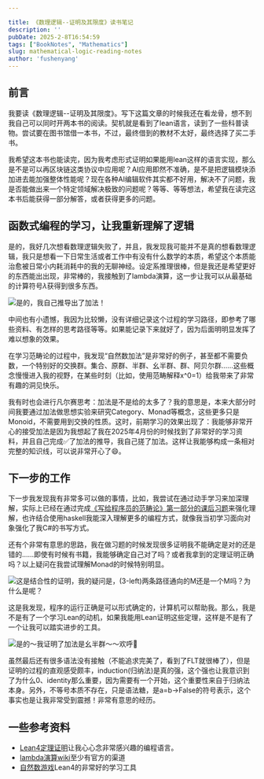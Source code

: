 ```yaml
---

title: 《数理逻辑--证明及其限度》读书笔记
description: ''
pubDate: 2025-2-8T16:54:59
tags: ["BookNotes", "Mathematics"]
slug: mathematical-logic-reading-notes
author: 'fushenyang'
---
```


## 前言

我要读《数理逻辑--证明及其限度》。写下这篇文章的时候我还在看龙骨，想不到我自己可以同时开两本书的阅读。契机就是看到了lean语言，读到了一些科普读物。尝试要在图书馆借一本书，不过，最终借到的教材不太好，最终选择了买二手书。

我希望这本书也能读完，因为我考虑形式证明如果能用lean这样的语言实现，那么是不是可以再区块链这类协议中应用呢？AI应用即然不准确，是不是把逻辑模块添加进去能加强整体性能呢？现在各种AI编辑软件其实都不好用，解决不了问题，我是否能做出来一个特定领域解决极致的问题呢？等等、等等想法，希望我在读完这本书后能获得一部分解答，或者获得更多的问题。

## 函数式编程的学习，让我重新理解了逻辑

是的，我好几次想看数理逻辑失败了，并且，我发现我可能并不是真的想看数理逻辑，我只是想看一下日常生活或者工作中有没有什么数学的本质，希望这个本质能治愈被日常小内耗消耗中的我的无聊神经。设定系推理很棒，但是我还是希望更好的东西能出出现，非常棒的，我接触到了lambda演算，这一步让我可以从最基础的计算符号$\lambda$获得到很多东西。

![是的，我自己推导出了加法！](book-2/note_for_lambda.jpeg)

中间也有小遗憾，我因为比较懒，没有详细记录这个过程的学习路径，即参考了哪些资料、有怎样的思考路径等等。如果能记录下来就好了，因为后面明明显发挥了难以想象的效果。

在学习范畴论的过程中，我发现“自然数加法”是非常好的例子，甚至都不需要负数，一个特别好的交换群。集合、原群、半群、幺半群、群、阿贝尔群……这些概念慢慢进入我的视野，在某些时刻（比如，使用范畴解释x^0=1）给我带来了非常有趣的洞见快乐。

我有时也会进行凡尔赛思考：加法是不是给的太多了？我的意思是，本来大部分时间我要通过加法做思想实验来研究Category、Monad等概念，这些更多只是Monoid，不需要用到交换的性质。这时，前期学习的效果出现了：我能够非常开心的接受加法是因为我想起了我在2025年4月份的时候找到了非常好的学习资料，并且自己完成✅了加法的推导，我自己搓了加法。这样让我能够构成一条相对完整的知识线，可以说非常开心了😄。

## 下一步的工作

下一步我发现我有非常多可以做的事情，比如，我尝试在通过动手学习来加深理解，实际上已经在通过完成[《写给程序员的范畴论》第一部分的课后习题](/Category-Theory-for-Programers-Homework-Answers-cn/)来强化理解，也许结合使用haskell我能深入理解更多的编程方式，就像我当初学习面向对象强化了我C#的书写方式。

还有个非常有意思的思路，我在做习题的时候发现很多证明我不能确定是对的还是错的……即使有时候有书籍，我能够确定自己对了吗？或者我拿到的定理证明正确吗？以上疑问在我尝试理解Monad的时候特别明显。

![这是结合性的证明，我的疑问是，(3-left)两条路径通向的M还是一个M吗？为什么是呢？](<book-2/parts_of_ gtm5.png>)

这是我发现，程序的运行正确是可以形式确定的，计算机可以帮助我。那么，我是不是有了一个学习Lean的动机，如果我能用Lean证明这些定理，这样是不是有了一个让我可以踏实进步的工具。

![是的～我证明了加法是幺半群～～欢呼🎉](book-2/add_is_monoid.png)

虽然最后还有很多语法没有接触（不能追求完美了，看到了FLT就很棒了），但是证明的过程的直观感受颇丰，induction(归纳法)是真的强，这个强也让我意识到了为什么0、identity那么重要，因为需要有一个开始，这个重要性来自于归纳法本身。另外，不等号本质不存在，只是语法糖，是a=b->False的符号表示，这个事实也是让我非常受到震撼！非常有意思的经历。

## 一些参考资料

- [Lean4定理证明](https://subfish-zhou.github.io/theorem_proving_in_lean4_zh_CN/title_page.html)让我心心念非常感兴趣的编程语言。
- [lambda演算wiki](https://oldyang.site/mathematical-logic-reading-notes/)至少有官方的渠道
- [自然数游戏](https://game.lookeng.cn/#/g/local/NNG4)Lean4的非常好的学习工具

